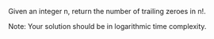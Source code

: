 Given an integer n, return the number of trailing zeroes in n!.

Note: Your solution should be in logarithmic time complexity.

